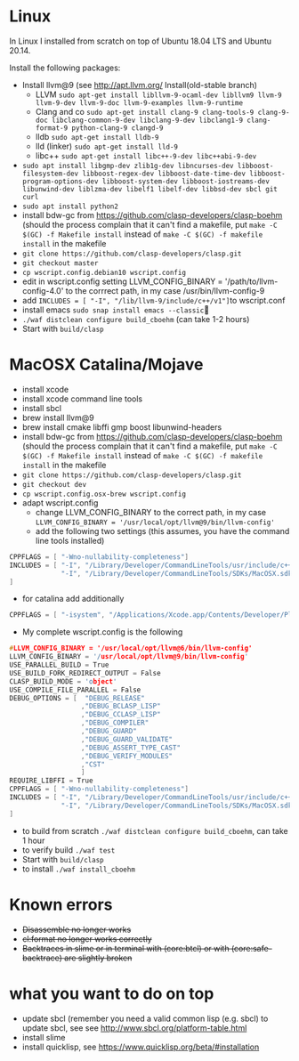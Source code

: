 # Linux
In Linux I installed from scratch on top of Ubuntu 18.04 LTS and Ubuntu 20.14.

Install the following packages:
* Install llvm@9 (see http://apt.llvm.org/ Install(old-stable branch)
  * LLVM
`sudo apt-get install libllvm-9-ocaml-dev libllvm9 llvm-9 llvm-9-dev llvm-9-doc llvm-9-examples llvm-9-runtime`
  * Clang and co
`sudo apt-get install clang-9 clang-tools-9 clang-9-doc libclang-common-9-dev libclang-9-dev libclang1-9 clang-format-9 python-clang-9 clangd-9`
  * lldb
`sudo apt-get install lldb-9`
  * lld (linker)
`sudo apt-get install lld-9`
  * libc++ `sudo apt-get install libc++-9-dev libc++abi-9-dev`
* `sudo apt install libgmp-dev zlib1g-dev libncurses-dev libboost-filesystem-dev libboost-regex-dev libboost-date-time-dev libboost-program-options-dev libboost-system-dev libboost-iostreams-dev libunwind-dev liblzma-dev libelf1 libelf-dev libbsd-dev sbcl git curl`
* `sudo apt install python2`
* install bdw-gc from https://github.com/clasp-developers/clasp-boehm (should the process complain that it can't find a makefile, put `make -C $(GC) -f Makefile install` instead of `make -C $(GC) -f makefile install` in the makefile
* `git clone https://github.com/clasp-developers/clasp.git`
* `git checkout master`
* `cp wscript.config.debian10 wscript.config`
* edit in wscript.config setting LLVM_CONFIG_BINARY = '/path/to/llvm-config-4.0' to the corrrect path, in my case /usr/bin/llvm-config-9
* add `INCLUDES = [ "-I", "/lib/llvm-9/include/c++/v1"]`to wscript.conf
* install emacs `sudo snap install emacs --classic`
* `./waf distclean configure build_cboehm` (can take 1-2 hours)
* Start with `build/clasp`

# MacOSX Catalina/Mojave
* install xcode
* install xcode command line tools
* install sbcl
* brew install llvm@9
* brew install cmake libffi gmp boost libunwind-headers
* install bdw-gc from https://github.com/clasp-developers/clasp-boehm (should the process complain that it can't find a makefile, put `make -C $(GC) -f Makefile install` instead of `make -C $(GC) -f makefile install` in the makefile
* `git clone https://github.com/clasp-developers/clasp.git`
* `git checkout dev`
* `cp wscript.config.osx-brew wscript.config`
* adapt wscript.config
  * change LLVM_CONFIG_BINARY to the correct path, in my case
`LLVM_CONFIG_BINARY = '/usr/local/opt/llvm@9/bin/llvm-config'`
  * add the following two settings (this assumes, you have the command line tools installed)
```c++
CPPFLAGS = [ "-Wno-nullability-completeness"]
INCLUDES = [ "-I", "/Library/Developer/CommandLineTools/usr/include/c++/v1",
             "-I", "/Library/Developer/CommandLineTools/SDKs/MacOSX.sdk/usr/include"
]
````
* for catalina add additionally
```c++
CPPFLAGS = [ "-isystem", "/Applications/Xcode.app/Contents/Developer/Platforms/MacOSX.platform/Developer/SDKs/MacOSX10.15.sdk"]
````
  * My complete wscript.config is the following
```c++
#LLVM_CONFIG_BINARY = '/usr/local/opt/llvm@6/bin/llvm-config'
LLVM_CONFIG_BINARY = '/usr/local/opt/llvm@9/bin/llvm-config'
USE_PARALLEL_BUILD = True
USE_BUILD_FORK_REDIRECT_OUTPUT = False
CLASP_BUILD_MODE = 'object'
USE_COMPILE_FILE_PARALLEL = False
DEBUG_OPTIONS = [  "DEBUG_RELEASE"
                  ,"DEBUG_BCLASP_LISP"
                  ,"DEBUG_CCLASP_LISP"
                  ,"DEBUG_COMPILER"
                  ,"DEBUG_GUARD"
                  ,"DEBUG_GUARD_VALIDATE"
                  ,"DEBUG_ASSERT_TYPE_CAST"
                  ,"DEBUG_VERIFY_MODULES"
                  ,"CST"
                  ]
REQUIRE_LIBFFI = True
CPPFLAGS = [ "-Wno-nullability-completeness"]
INCLUDES = [ "-I", "/Library/Developer/CommandLineTools/usr/include/c++/v1",
             "-I", "/Library/Developer/CommandLineTools/SDKs/MacOSX.sdk/usr/include"
]
````
* to build from scratch  `./waf distclean configure build_cboehm`, can take 1 hour
* to verify build `./waf test`
* Start with `build/clasp`
* to install `./waf install_cboehm`
# Known errors
* ~~Disassemble no longer works~~
* ~~cl:format no longer works correctly~~
* ~~Backtraces in slime or in terminal with (core:btcl) or with (core:safe-backtrace) are slightly broken~~
# what you want to do on top
* update sbcl (remember you need a valid common lisp (e.g. sbcl) to update sbcl, see see http://www.sbcl.org/platform-table.html
* install slime
* install quicklisp, see https://www.quicklisp.org/beta/#installation